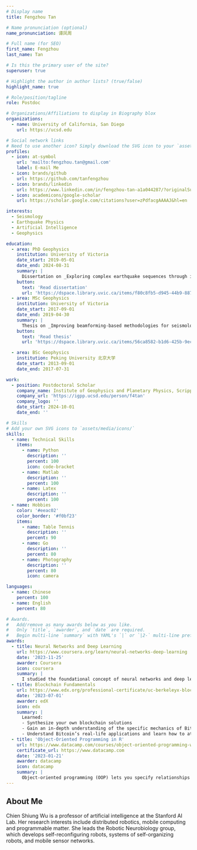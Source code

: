 ```yaml
---
# Display name
title: Fengzhou Tan

# Name pronunciation (optional)
name_pronunciation: 谭凤周

# Full name (for SEO)
first_name: Fengzhou
last_name: Tan

# Is this the primary user of the site?
superuser: true

# Highlight the author in author lists? (true/false)
highlight_name: true

# Role/position/tagline
role: Postdoc 

# Organizations/Affiliations to display in Biography blox
organizations:
  - name: University of California, San Diego
    url: https://ucsd.edu

# Social network links
# Need to use another icon? Simply download the SVG icon to your `assets/media/icons/` folder.
profiles:
  - icon: at-symbol
    url: 'mailto:fengzhou.tan@gmail.com'
    label: E-mail Me
  - icon: brands/github
    url: https://github.com/tanfengzhou
  - icon: brands/linkedin
    url: https://www.linkedin.com/in/fengzhou-tan-a1a044287/?originalSubdomain=ca
  - icon: academicons/google-scholar
    url: https://scholar.google.com/citations?user=zPdfacgAAAAJ&hl=en

interests:
  - Seismology
  - Earthquake Physics
  - Artificial Intelligence
  - Geophysics

education:
  - area: PhD Geophysics
    institution: University of Victoria
    date_start: 2019-05-01
    date_end: 2024-08-31
    summary: |
      Dissertation on _Exploring complex earthquake sequences through innovative automatic detection and location methods_. Supervised by [Honn Kao](https://example.com) and Edwin Nissen. 
    button:
      text: 'Read dissertation'
      url: 'https://dspace.library.uvic.ca/items/f80c8fb5-d945-44b9-887a-997498008404'
  - area: MSc Geophysics
    institution: University of Victoria
    date_start: 2017-09-01
    date_end: 2019-04-30
    summary: |
      Thesis on _Improving beamforming-based methodologies for seismological analysis_.
    button:
      text: 'Read thesis'
      url: 'https://dspace.library.uvic.ca/items/56ca8582-b1d6-425b-9ec4-4c26aca0af9c'

  - area: BSc Geophysics
    institution: Peking University 北京大学
    date_start: 2013-09-01
    date_end: 2017-07-31

work:
  - position: Postdoctoral Scholar
    company_name: Institute of Geophysics and Planetary Physics, Scripps Institution of Oceanography, UC San Diego
    company_url: 'https://igpp.ucsd.edu/person/f4tan'
    company_logo: ''
    date_start: 2024-10-01
    date_end: ''

# Skills
# Add your own SVG icons to `assets/media/icons/`
skills:
  - name: Technical Skills
    items:
      - name: Python
        description: ''
        percent: 100
        icon: code-bracket
      - name: Matlab
        description: ''
        percent: 100
      - name: Latex
        description: ''
        percent: 100
  - name: Hobbies
    color: '#eeac02'
    color_border: '#f0bf23'
    items:
      - name: Table Tennis
        description: ''
        percent: 90
      - name: Go
        description: ''
        percent: 80
      - name: Photography
        description: ''
        percent: 80
        icon: camera

languages:
  - name: Chinese
    percent: 100
  - name: English
    percent: 80

# Awards.
#   Add/remove as many awards below as you like.
#   Only `title`, `awarder`, and `date` are required.
#   Begin multi-line `summary` with YAML's `|` or `|2-` multi-line prefix and indent 2 spaces below.
awards:
  - title: Neural Networks and Deep Learning
    url: https://www.coursera.org/learn/neural-networks-deep-learning
    date: '2023-11-25'
    awarder: Coursera
    icon: coursera
    summary: |
      I studied the foundational concept of neural networks and deep learning. By the end, I was familiar with the significant technological trends driving the rise of deep learning; build, train, and apply fully connected deep neural networks; implement efficient (vectorized) neural networks; identify key parameters in a neural network’s architecture; and apply deep learning to your own applications.
  - title: Blockchain Fundamentals
    url: https://www.edx.org/professional-certificate/uc-berkeleyx-blockchain-fundamentals
    date: '2023-07-01'
    awarder: edX
    icon: edx
    summary: |
      Learned:
      - Synthesize your own blockchain solutions
      - Gain an in-depth understanding of the specific mechanics of Bitcoin
      - Understand Bitcoin’s real-life applications and learn how to attack and destroy Bitcoin, Ethereum, smart contracts and Dapps, and alternatives to Bitcoin’s Proof-of-Work consensus algorithm
  - title: 'Object-Oriented Programming in R'
    url: https://www.datacamp.com/courses/object-oriented-programming-with-s3-and-r6-in-r
    certificate_url: https://www.datacamp.com
    date: '2023-01-21'
    awarder: datacamp
    icon: datacamp
    summary: |
      Object-oriented programming (OOP) lets you specify relationships between functions and the objects that they can act on, helping you manage complexity in your code. This is an intermediate level course, providing an introduction to OOP, using the S3 and R6 systems. S3 is a great day-to-day R programming tool that simplifies some of the functions that you write. R6 is especially useful for industry-specific analyses, working with web APIs, and building GUIs.
---
```


## About Me

Chien Shiung Wu is a professor of artificial intelligence at the Stanford AI Lab. Her research interests include distributed robotics, mobile computing and programmable matter. She leads the Robotic Neurobiology group, which develops self-reconfiguring robots, systems of self-organizing robots, and mobile sensor networks.

